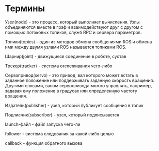 # Термины

Узел\(node\) - это процесс, который выполняет вычисления. Узлы объединяются вместе в граф и взаимодействуют друг с другом с помощью потоковых топиков, служб RPC и сервера параметров.

Топики\(topics\) - один из методов обмена сообщениями ROS и обмена ими между двумя узлами ROS называется топиками ROS.

Шарнир\(joint\) - движущиеся соединение в роботе, сустав

Трекер\(tracker\) - система отслеживания чего-либо

Сервопривод\(servo\) -  это привод, вал которого может встать в заданное положение или поддерживать заданную скорость вращения. Другими словами, валом сервопривода можно управлять, например, задавая ему положение в градусах или определенную частоту вращения.

Издатель\(publisher\) - узел, который публикует сообщения в топик

Подписчик\(subscriber\) - узел, который подписывается

launch-файл - файл запуска чего-ли

follower - система следования за какой-либо целью

callback - функция обратного вызова


